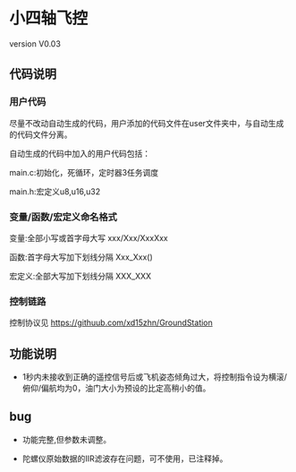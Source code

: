 # 小四轴飞控
version V0.03

## 代码说明

### 用户代码
尽量不改动自动生成的代码，用户添加的代码文件在user文件夹中，与自动生成的代码文件分离。

自动生成的代码中加入的用户代码包括：

main.c:初始化，死循环，定时器3任务调度

main.h:宏定义u8,u16,u32

### 变量/函数/宏定义命名格式
变量:全部小写或首字母大写 xxx/Xxx/XxxXxx

函数:首字母大写加下划线分隔 Xxx_Xxx()

宏定义:全部大写加下划线分隔 XXX_XXX

### 控制链路
控制协议见 https://githuub.com/xd15zhn/GroundStation

## 功能说明
* 1秒内未接收到正确的遥控信号后或飞机姿态倾角过大，将控制指令设为横滚/俯仰/偏航均为0，油门大小为预设的比定高稍小的值。

## bug
* 功能完整,但参数未调整。

* 陀螺仪原始数据的IIR滤波存在问题，可不使用，已注释掉。